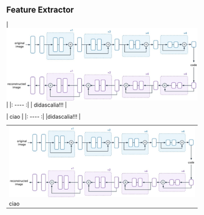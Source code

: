 ## Feature Extractor

| ![](https://github.com/FabioLanzi/PyNowCast/blob/master/resources/nowcast_fx.jpg)   |
|: ---- :|
| didascalia!!!   |

| ciao |
|: ---- :|
|didascalia!!!   |


<table>
  <tr>
    <td> <img src="https://github.com/FabioLanzi/PyNowCast/blob/master/resources/nowcast_fx.jpg"> </td>
  </tr> 
  
  <tr>
    <td> ciao </td>
  </tr>
</table>
